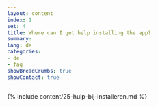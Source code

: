 ```yaml
---
layout: content
index: 1
set: 4
title: Where can I get help installing the app?
summary: 
lang: de
categories:
- de
- faq
showBreadCrumbs: true
showContact: true
---
```

{% include content/25-hulp-bij-installeren.md %}
